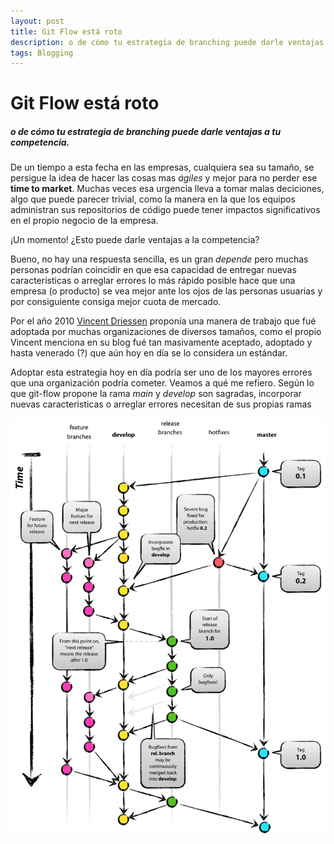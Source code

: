 ```yaml
---
layout: post
title: Git Flow está roto
description: o de cómo tu estrategia de branching puede darle ventajas a tu competencia
tags: Blogging
---
```


# Git Flow está roto
##### *o de cómo tu estrategia de branching puede darle ventajas a tu competencia*.  


De un tiempo a esta fecha en las empresas, cualquiera sea su tamaño, se persigue la idea de hacer las cosas mas *ágiles* y mejor para no perder ese **time to market**.
Muchas veces esa urgencia lleva a tomar malas deciciones, algo que puede parecer trivial, como la manera en la que los equipos administran sus repositorios de código puede tener impactos significativos en el propio negocio de la empresa.  

¡Un momento! ¿Esto puede darle ventajas a la competencia?  

Bueno, no hay una respuesta sencilla, es un gran *depende* pero muchas personas podrían coincidir en que esa capacidad de entregar nuevas caracteristicas o arreglar errores lo más rápido posible hace que una empresa (o producto) se vea mejor ante los ojos de las personas usuarias y por consiguiente consiga mejor cuota de mercado.

Por el año 2010 [Vincent Driessen](https://nvie.com/posts/a-successful-git-branching-model/) proponía una manera de trabajo que fué adoptada por muchas organizaciones de diversos tamaños, como el propio Vincent menciona en su blog fué tan masivamente aceptado, adoptado y hasta venerado (?) que aún hoy en día se lo considera un estándar.  

Adoptar esta estrategia hoy en día podría ser uno de los mayores errores que una organización podría cometer. Veamos a qué me refiero.
Según lo que git-flow propone la rama *main* y *develop* son sagradas, incorporar nuevas caracteristicas o arreglar errores necesitan de sus propias ramas 

![git-flow](/img/git-model@2x.png)